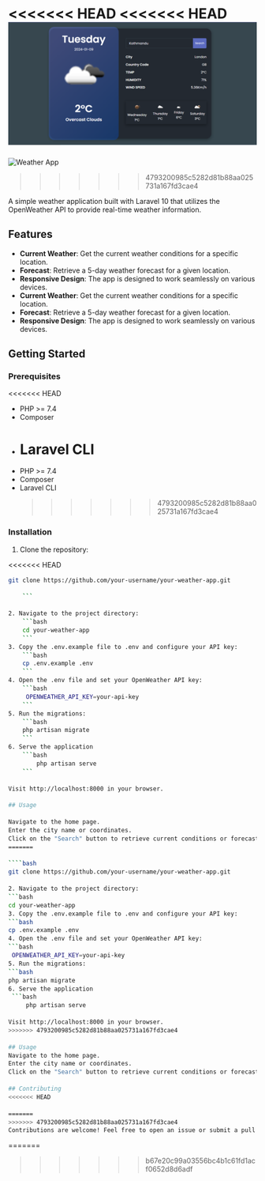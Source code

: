 
<<<<<<< HEAD
<<<<<<< HEAD
![Weather App](weather-app.PNG)
=======
![Weather App](path/to/your/image.png)

> > > > > > > 4793200985c5282d81b88aa025731a167fd3cae4

A simple weather application built with Laravel 10 that utilizes the OpenWeather API to provide real-time weather information.

## Features

-   **Current Weather**: Get the current weather conditions for a specific location.
-   **Forecast**: Retrieve a 5-day weather forecast for a given location.
-   **Responsive Design**: The app is designed to work seamlessly on various devices.
-   **Current Weather**: Get the current weather conditions for a specific location.
-   **Forecast**: Retrieve a 5-day weather forecast for a given location.
-   **Responsive Design**: The app is designed to work seamlessly on various devices.

## Getting Started

### Prerequisites

<<<<<<< HEAD

-   PHP >= 7.4
-   Composer
-   # Laravel CLI
-   PHP >= 7.4
-   Composer
-   Laravel CLI
    > > > > > > > 4793200985c5282d81b88aa025731a167fd3cae4

### Installation

1. Clone the repository:

<<<<<<< HEAD

`````bash
git clone https://github.com/your-username/your-weather-app.git

    ```

2. Navigate to the project directory:
    ```bash
    cd your-weather-app
    ```
3. Copy the .env.example file to .env and configure your API key:
    ```bash
    cp .env.example .env
    ```
4. Open the .env file and set your OpenWeather API key:
    ```bash
     OPENWEATHER_API_KEY=your-api-key
    ```
5. Run the migrations:
    ```bash
    php artisan migrate
    ```
6. Serve the application
    ```bash
        php artisan serve
    ```

Visit http://localhost:8000 in your browser.

## Usage

Navigate to the home page.
Enter the city name or coordinates.
Click on the "Search" button to retrieve current conditions or forecasts.
=======

````bash
git clone https://github.com/your-username/your-weather-app.git

2. Navigate to the project directory:
```bash
cd your-weather-app
3. Copy the .env.example file to .env and configure your API key:
```bash
cp .env.example .env
4. Open the .env file and set your OpenWeather API key:
```bash
 OPENWEATHER_API_KEY=your-api-key
5. Run the migrations:
```bash
php artisan migrate
6. Serve the application
 ```bash
     php artisan serve

Visit http://localhost:8000 in your browser.
>>>>>>> 4793200985c5282d81b88aa025731a167fd3cae4

## Usage
Navigate to the home page.
Enter the city name or coordinates.
Click on the "Search" button to retrieve current conditions or forecasts.

## Contributing
<<<<<<< HEAD

=======
>>>>>>> 4793200985c5282d81b88aa025731a167fd3cae4
Contributions are welcome! Feel free to open an issue or submit a pull request.
`````
=======
>>>>>>> b67e20c99a03556bc4b1c61fd1acf0652d8d6adf
